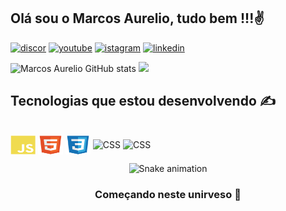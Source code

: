 
## Olá sou o Marcos Aurelio, tudo bem !!!✌️

[![discor](https://img.shields.io/badge/Discord-7289DA?style=for-the-badge&logo=discord&logoColor=white)](https://discord.gg/GFXhhnkh )
[![youtube](https://img.shields.io/badge/YouTube-FF0000?style=for-the-badge&logo=youtube&logoColor=white)](https://youtube.com/user/tomiokito)
[![istagram](https://img.shields.io/badge/Instagram-E4405F?style=for-the-badge&logo=instagram&logoColor=white)](https://www.instagram.com/invites/contact/?i=15gjkzjtg4rkr&utm_content=32xyne)
[![linkedin](https://img.shields.io/badge/LinkedIn-0077B5?style=for-the-badge&logo=linkedin&logoColor=white)](https://www.linkedin.com/in/marcosaureliosl)

![Marcos Aurelio GitHub stats](https://github-readme-stats.vercel.app/api?username=marcosaureliosl&show_icons=true&theme=cobalt)
<img height="150em" src="https://github-readme-stats.vercel.app/api/top-langs/?username=marcosaureliosl&theme=dracula&hide_border=false&&layout=compact"/>
</a>

## Tecnologias que estou desenvolvendo ✍️

<div style="disply: inline_block"><br/>
<img align="center" alt="Js" height="30" width="40" src="https://raw.githubusercontent.com/devicons/devicon/master/icons/javascript/javascript-plain.svg">
  <img align="center" alt="HTML" height="30" width="40" src="https://raw.githubusercontent.com/devicons/devicon/master/icons/html5/html5-original.svg">
 <img align="center" alt="CSS" height="30" width="40" src="https://raw.githubusercontent.com/devicons/devicon/master/icons/css3/css3-original.svg">
<img align="center" alt="CSS" height="30" width="40" src="https://cdn.jsdelivr.net/gh/devicons/devicon/icons/java/java-original-wordmark.svg"> 
 <img align="center" alt="CSS" height="30" width="40" src="https://cdn.jsdelivr.net/gh/devicons/devicon/icons/canva/canva-original.svg"> 
  
  <div align="center">

  ![Snake animation](https://github.com/marcosaureliosl/marcosaureliosl/blob/output/github-contribution-grid-snake.svg)
  
</div>

<div align="center">

### Começando neste unirveso 📔

<div>

